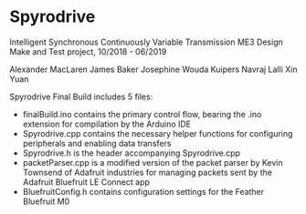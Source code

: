# Spyrodrive
Intelligent Synchronous Continuously Variable Transmission
ME3 Design Make and Test project, 10/2018 - 06/2019

Alexander MacLaren
James Baker
Josephine Wouda Kuipers
Navraj Lalli
Xin Yuan

Spyrodrive Final Build includes 5 files:
* finalBuild.ino contains the primary control flow, bearing the .ino extension for compilation by the Arduino IDE
* Spyrodrive.cpp contains the necessary helper functions for configuring peripherals and enabling data transfers
* Spyrodrive.h is the header accompanying Spyrodrive.cpp
* packetParser.cpp is a modified version of the packet parser by Kevin Townsend of Adafruit industries for managing packets sent by the Adafruit Bluefruit LE Connect app
* BluefruitConfig.h contains configuration settings for the Feather Bluefruit M0
